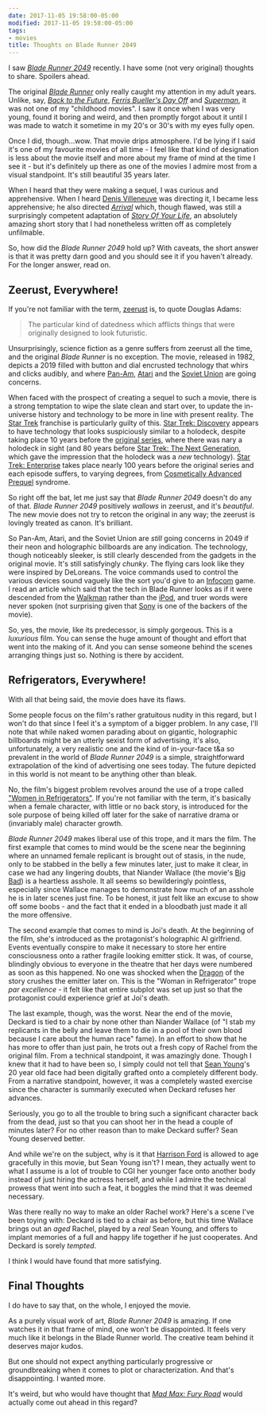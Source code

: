 ```yaml
---
date: 2017-11-05 19:58:00-05:00
modified: 2017-11-05 19:58:00-05:00
tags:
- movies
title: Thoughts on Blade Runner 2049
---
```


I saw [*Blade Runner 2049*][1] recently.  I have some (not very original)
thoughts to share.  Spoilers ahead.

The original [*Blade Runner*][2] only really caught my attention in my adult
years.  Unlike, say, [*Back to the Future*][24],
[*Ferris Bueller's Day Off*][25] and [*Superman*][26], it was not one of my
"childhood movies".  I saw it once when I was very young, found it boring
and weird, and then promptly forgot about it until I was made to watch it
sometime in my 20's or 30's with my eyes fully open.

Once I did, though...wow.  That movie drips atmosphere.  I'd be lying if I
said it's one of my favourite movies of all time - I feel like that kind of
designation is less about the movie itself and more about my frame of mind
at the time I see it - but it's definitely up there as one of the movies I
admire most from a visual standpoint.  It's still beautiful 35 years later.

When I heard that they were making a sequel, I was curious and apprehensive.
When I heard [Denis Villeneuve][3] was directing it, I became less
apprehensive; he also directed [*Arrival*][4] which, though flawed, was
still a surprisingly competent adaptation of [*Story Of Your Life*][5], an
absolutely amazing short story that I had nonetheless written off as
completely unfilmable.

So, how did the *Blade Runner 2049* hold up?  With caveats, the short answer
is that it was pretty darn good and you should see it if you haven't
already.  For the longer answer, read on.

## Zeerust, Everywhere!

If you're not familiar with the term, [zeerust][6] is, to quote Douglas
Adams:

>The particular kind of datedness which afflicts things that were originally
>designed to look futuristic.

Unsurprisingly, science fiction as a genre suffers from zeerust all the
time, and the original *Blade Runner* is no exception.  The movie, released
in 1982, depicts a 2019 filled with button and dial encrusted technology
that whirs and clicks audibly, and where [Pan-Am][7], [Atari][8] and the
[Soviet Union][9] are going concerns.

When faced with the prospect of creating a sequel to such a movie, there is
a strong temptation to wipe the slate clean and start over, to update the
in-universe history and technology to be more in line with present reality.
The [Star Trek][10] franchise is particularly guilty of this.
[Star Trek: Discovery][11] appears to have technology that looks
suspiciously similar to a holodeck, despite taking place 10 years before the
[original series][12], where there was nary a holodeck in sight (and 80
years before [Star Trek: The Next Generation][13], which gave the impression
that the holodeck was a *new* technology). [Star Trek: Enterprise][14] takes
place nearly 100 years before the original series and each episode suffers,
to varying degrees, from [Cosmetically Advanced Prequel][15] syndrome.

So right off the bat, let me just say that *Blade Runner 2049* doesn't do
any of that.  *Blade Runner 2049* positively *wallows* in zeerust, and it's
*beautiful*.  The new movie does not try to retcon the original in any way;
the zeerust is lovingly treated as canon. It's brilliant.

So Pan-Am, Atari, and the Soviet Union are *still* going concerns in 2049 if
their neon and holographic billboards are any indication.  The technology,
though noticeably sleeker, is still clearly descended from the gadgets in
the original movie.  It's still satisfyingly *chunky*.  The flying cars look
like they were inspired by DeLoreans.  The voice commands used to control
the various devices sound vaguely like the sort you'd give to an
[Infocom][28] game.  I read an article which said that the tech in Blade
Runner looks as if it were descended from the [Walkman][16] rather than the
[iPod][17], and truer words were never spoken (not surprising given that
[Sony][18] is one of the backers of the movie).

So, yes, the movie, like its predecessor, is simply gorgeous.  This is a
*luxurious* film.  You can sense the huge amount of thought and effort that
went into the making of it.  And you can sense someone behind the scenes
arranging things just so.  Nothing is there by accident.

## Refrigerators, Everywhere!

With all that being said, the movie does have its flaws.

Some people focus on the film's rather gratuitous nudity in this regard, but
I won't do that since I feel it's a symptom of a bigger problem.  In any
case, I'll note that while naked women parading about on gigantic,
holographic billboards might be an utterly sexist form of advertising, it's
also, unfortunately, a very realistic one and the kind of in-your-face t&a
so prevalent in the world of *Blade Runner 2049* is a simple,
straightforward extrapolation of the kind of advertising one sees today.
The future depicted in this world is not meant to be anything other than
bleak.

No, the film's biggest problem revolves around the use of a trope called
["Women in Refrigerators"][19].  If you're not familiar with the term, it's
basically when a female character, with little or no back story, is
introduced for the sole purpose of being killed off later for the sake of
narrative drama or (invariably male) character growth.

*Blade Runner 2049* makes liberal use of this trope, and it mars the film.
The first example that comes to mind would be the scene near the beginning
where an unnamed female replicant is brought out of stasis, in the nude,
only to be stabbed in the belly a few minutes later, just to make it clear,
in case we had any lingering doubts, that Niander Wallace (the movie's
[Big Bad][20]) is a heartless asshole.  It all seems so bewilderingly
pointless, especially since Wallace manages to demonstrate how much of an
asshole he is in later scenes just fine.  To be honest, it just felt like an
excuse to show off some boobs - and the fact that it ended in a bloodbath
just made it all the more offensive.

The second example that comes to mind is Joi's death.  At the beginning of
the film, she's introduced as the protagonist's holographic AI girlfriend.
Events eventually conspire to make it necessary to store her entire
consciousness onto a rather fragile looking emitter stick.  It was, of
course, blindingly obvious to everyone in the theatre that her days were
numbered as soon as this happened.  No one was shocked when the [Dragon][21]
of the story crushes the emitter later on.  This is the "Woman in
Refrigerator" trope *par excellence* - it felt like that entire subplot was
set up just so that the protagonist could experience grief at Joi's death.

The last example, though, was the worst.  Near the end of the movie, Deckard
is tied to a chair by none other than Niander Wallace (of "I stab my
replicants in the belly and leave them to die in a pool of their own blood
because I care about the human race" fame).  In an effort to show that he
has more to offer than just pain, he trots out a fresh copy of Rachel from
the original film.  From a technical standpoint, it was amazingly
done. Though I knew that it had to have been so, I simply could not tell
that [Sean Young][22]'s 20 year old face had been digitally grafted onto a
completely different body.  From a narrative standpoint, however, it was a
completely wasted exercise since the character is summarily executed when
Deckard refuses her advances.

Seriously, you go to all the trouble to bring such a significant character
back from the dead, just so that you can shoot her in the head a couple of
minutes later?  For no other reason than to make Deckard suffer?  Sean Young
deserved better.

And while we're on the subject, why is it that [Harrison Ford][23] is
allowed to age gracefully in this movie, but Sean Young isn't?  I mean, they
actually went to what I assume is a lot of trouble to CGI her younger face
onto another body instead of just hiring the actress herself, and while I
admire the technical prowess that went into such a feat, it boggles the mind
that it was deemed necessary.

Was there really no way to make an older Rachel work?  Here's a scene I've
been toying with: Deckard is tied to a chair as before, but this time
Wallace brings out an *aged* Rachel, played by a *real* Sean Young, and
offers to implant memories of a full and happy life together if he just
cooperates.  And Deckard is sorely *tempted*.

I think I would have found that more satisfying.

## Final Thoughts

I do have to say that, on the whole, I enjoyed the movie.

As a purely visual work of art, *Blade Runner 2049* is amazing.  If one
watches it in that frame of mind, one won't be disappointed.  It feels very
much like it belongs in the Blade Runner world.  The creative team behind it
deserves major kudos.

But one should not expect anything particularly progressive or
groundbreaking when it comes to plot or characterization.  And that's
disappointing.  I wanted more.

It's weird, but who would have thought that [*Mad Max: Fury Road*][27] would
actually come out ahead in this regard?

[1]: https://en.wikipedia.org/wiki/Blade_Runner_2049
[2]: https://en.wikipedia.org/wiki/Blade_Runner
[3]: https://en.wikipedia.org/wiki/Denis_Villeneuve
[4]: https://en.wikipedia.org/wiki/Arrival_(film)
[5]: https://en.wikipedia.org/wiki/Story_of_Your_Life
[6]: http://tvtropes.org/pmwiki/pmwiki.php/Main/Zeerust
[7]: https://en.wikipedia.org/wiki/Pan_American_World_Airways
[8]: https://en.wikipedia.org/wiki/Atari
[9]: https://en.wikipedia.org/wiki/Soviet_Union
[10]: https://en.wikipedia.org/wiki/Star_Trek
[11]: https://en.wikipedia.org/wiki/Star_Trek:_Discovery
[12]: https://en.wikipedia.org/wiki/Star_Trek:_The_Original_Series
[13]: https://en.wikipedia.org/wiki/Star_Trek:_The_Next_Generation
[14]: https://en.wikipedia.org/wiki/Star_Trek:_Enterprise
[15]: http://tvtropes.org/pmwiki/pmwiki.php/Main/CosmeticallyAdvancedPrequel
[16]: https://en.wikipedia.org/wiki/Walkman
[16]: https://en.wikipedia.org/wiki/Walkman
[17]: https://en.wikipedia.org/wiki/IPod
[18]: https://en.wikipedia.org/wiki/Sony
[19]: http://tvtropes.org/pmwiki/pmwiki.php/Main/DisposableWoman
[20]: http://tvtropes.org/pmwiki/pmwiki.php/Main/BigBad
[21]: http://tvtropes.org/pmwiki/pmwiki.php/Main/TheDragon
[22]: https://en.wikipedia.org/wiki/Sean_Young
[23]: https://en.wikipedia.org/wiki/Harrison_Ford
[24]: https://en.wikipedia.org/wiki/Back_to_the_Future
[25]: https://en.wikipedia.org/wiki/Ferris_Bueller%27s_Day_Off
[26]: https://en.wikipedia.org/wiki/Superman_(1978_film)
[27]: https://en.wikipedia.org/wiki/Mad_Max:_Fury_Road
[28]: https://en.wikipedia.org/wiki/Infocom
